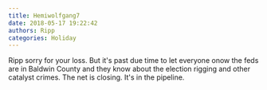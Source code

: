 ```yaml
---
title: Hemiwolfgang7
date: 2018-05-17 19:22:42
authors: Ripp
categories: Holiday
---
```


 Ripp sorry for your loss. But it's past due time to let everyone onow the feds are in Baldwin County and they know about the election rigging and other catalyst crimes. The net is closing. It's in the pipeline.